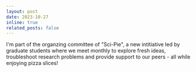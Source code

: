 ```yaml
---
layout: post
date: 2023-10-27 
inline: true
related_posts: false
---
```


I'm part of the organzing committee of "Sci-Pie", a new intitiative led by graduate students where we meet monthly to explore fresh ideas, troubleshoot research problems and provide support to our peers - all while enjoying pizza slices!